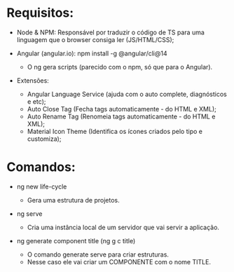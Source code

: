 # Requisitos:

- Node & NPM:
    Responsável por traduzir o código de TS para uma linguagem que o browser consiga ler (JS/HTML/CSS);

- Angular (angular.io):
    npm install -g @angular/cli@14
    * O ng gera scripts (parecido com o npm, só que para o Angular).

- Extensões:
    * Angular Language Service (ajuda com o auto complete, diagnósticos e etc);
    * Auto Close Tag (Fecha tags automaticamente - do HTML e XML);
    * Auto Rename Tag (Renomeia tags automaticamente - do HTML e XML);
    * Material Icon Theme (Identifica os ícones criados pelo tipo e customiza);

# Comandos:
- ng new life-cycle
    * Gera uma estrutura de projetos.

- ng serve
    * Cria uma instância local de um servidor que vai servir a aplicação.

- ng generate component title (ng g c title)
    * O comando generate serve para criar estruturas.
    * Nesse caso ele vai criar um COMPONENTE com o nome TITLE.